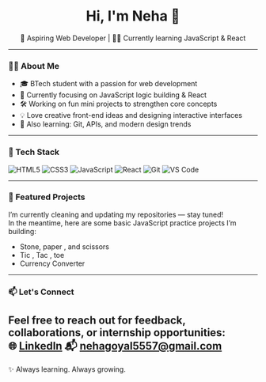 <h1 align="center">Hi, I'm Neha 👋</h1>

<p align="center">
  🚀 Aspiring Web Developer | 👩‍💻 Currently learning JavaScript & React
</p>

---

### 👩‍💻 About Me

- 🎓 BTech student with a passion for web development  
- 🌱 Currently focusing on JavaScript logic building & React  
- 🛠️ Working on fun mini projects to strengthen core concepts  
- 💡 Love creative front-end ideas and designing interactive interfaces  
- 🌈 Also learning: Git, APIs, and modern design trends

---

### 🧰 Tech Stack

![HTML5](https://img.shields.io/badge/-HTML5-E34F26?logo=html5&logoColor=fff&style=flat)
![CSS3](https://img.shields.io/badge/-CSS3-1572B6?logo=css3&logoColor=fff&style=flat)
![JavaScript](https://img.shields.io/badge/-JavaScript-F7DF1E?logo=javascript&logoColor=000&style=flat)
![React](https://img.shields.io/badge/-React-61DAFB?logo=react&logoColor=000&style=flat)
![Git](https://img.shields.io/badge/-Git-F05032?logo=git&logoColor=fff&style=flat)
![VS Code](https://img.shields.io/badge/-VSCode-007ACC?logo=visual-studio-code&logoColor=fff&style=flat)

---

### 📌 Featured Projects

I’m currently cleaning and updating my repositories — stay tuned!  
In the meantime, here are some basic JavaScript practice projects I’m building:
- Stone, paper , and scissors 
- Tic , Tac , toe
- Currency Converter

---

### 📫 Let's Connect

Feel free to reach out for feedback, collaborations, or internship opportunities:  
🌐 [LinkedIn](https://www.linkedin.com/in/neha-goyal-bab655319/) 
📬 nehagoyal5557@gmail.com 
---

✨ Always learning. Always growing.

